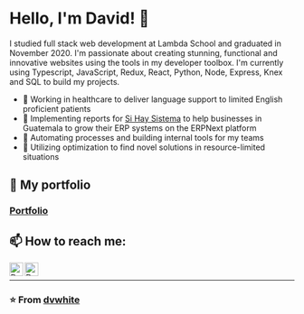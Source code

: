 # Hello, I'm David! 👋
I studied full stack web development at Lambda School and graduated in November 2020. I'm passionate about creating stunning, functional and innovative websites using the tools in my developer toolbox. I'm currently using Typescript, JavaScript, Redux, React, Python, Node, Express, Knex and SQL to build my projects.
  
- 🏥 Working in healthcare to deliver language support to limited English proficient patients
- 🚀 Implementing reports for [Si Hay Sistema](https://sihaysistema.com/) to help businesses in Guatemala to grow their ERP systems on the ERPNext platform
- 🤖 Automating processes and building internal tools for my teams
- 🔀 Utilizing optimization to find novel solutions in resource-limited situations

## 🔭 My portfolio
### [Portfolio](https://www.davidwhitedev.com/)

## 📫 How to reach me:
<a href="https://twitter.com/davidwhitedev">
  <img align="left" alt="David White's Dev Twitter" width="24px" src="https://cdn.jsdelivr.net/npm/simple-icons@v3/icons/twitter.svg" />
</a>
<a href="https://www.linkedin.com/in/david-white-dev/">
  <img align="left" alt="David White's Linkedin" width="24px" src="https://cdn.jsdelivr.net/npm/simple-icons@v3/icons/linkedin.svg" />
</a><br>

___
### ⭐️ From [dvwhite](https://github.com/dvwhite)
 
